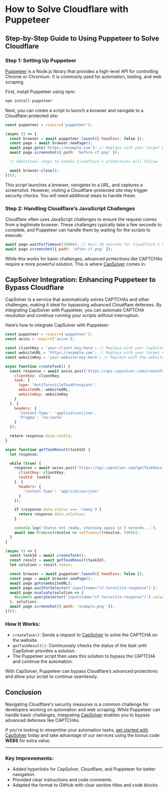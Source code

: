 

# How to Solve Cloudflare with Puppeteer



## Step-by-Step Guide to Using Puppeteer to Solve Cloudflare

### Step 1: Setting Up Puppeteer

[Puppeteer](https://github.com/puppeteer/puppeteer) is a Node.js library that provides a high-level API for controlling Chrome or Chromium. It is commonly used for automation, testing, and web scraping.

First, install Puppeteer using npm:

```bash
npm install puppeteer
```

Next, you can create a script to launch a browser and navigate to a Cloudflare-protected site:

```javascript
const puppeteer = require('puppeteer');

(async () => {
  const browser = await puppeteer.launch({ headless: false });
  const page = await browser.newPage();
  await page.goto('https://example.com'); // Replace with your target URL
  await page.screenshot({ path: 'before-cf.png' });

  // Additional steps to handle Cloudflare's protections will follow

  await browser.close();
})();
```

This script launches a browser, navigates to a URL, and captures a screenshot. However, visiting a Cloudflare-protected site may trigger security checks. You will need additional steps to handle these.

### Step 2: Handling Cloudflare’s JavaScript Challenges

Cloudflare often uses JavaScript challenges to ensure the request comes from a legitimate browser. These challenges typically take a few seconds to complete, and Puppeteer can handle them by waiting for the scripts to execute:

```javascript
await page.waitForTimeout(10000); // Wait 10 seconds for Cloudflare's verification
await page.screenshot({ path: 'after-cf.png' });
```

While this works for basic challenges, advanced protections like CAPTCHAs require a more powerful solution. This is where [CapSolver](https://www.capsolver.com/?utm_source=github&utm_medium=repo&utm_campaign=cloudflare-puppeteer) comes in.

## CapSolver Integration: Enhancing Puppeteer to Bypass Cloudflare

CapSolver is a service that automatically solves CAPTCHAs and other challenges, making it ideal for bypassing advanced Cloudflare defenses. By integrating CapSolver with Puppeteer, you can automate CAPTCHA resolution and continue running your scripts without interruption.

Here’s how to integrate CapSolver with Puppeteer:

```javascript
const puppeteer = require('puppeteer');
const axios = require('axios');

const clientKey = 'your-client-key-here'; // Replace with your CapSolver client key
const websiteURL = 'https://example.com'; // Replace with your target website URL
const websiteKey = 'your-website-key-here'; // Replace with the website key from CapSolver

async function createTask() {
  const response = await axios.post('https://api.capsolver.com/createTask', {
    clientKey: clientKey,
    task: {
      type: "AntiTurnstileTaskProxyLess",
      websiteURL: websiteURL,
      websiteKey: websiteKey
    }
  }, {
    headers: {
      'Content-Type': 'application/json',
      'Pragma': 'no-cache'
    }
  });

  return response.data.taskId;
}

async function getTaskResult(taskId) {
  let response;

  while (true) {
    response = await axios.post('https://api.capsolver.com/getTaskResult', {
      clientKey: clientKey,
      taskId: taskId
    }, {
      headers: {
        'Content-Type': 'application/json'
      }
    });

    if (response.data.status === 'ready') {
      return response.data.solution;
    }

    console.log('Status not ready, checking again in 5 seconds...');
    await new Promise(resolve => setTimeout(resolve, 5000));
  }
}

(async () => {
  const taskId = await createTask();
  const result = await getTaskResult(taskId);
  let solution = result.token;

  const browser = await puppeteer.launch({ headless: false });
  const page = await browser.newPage();
  await page.goto(websiteURL);
  await page.waitForSelector('input[name="cf-turnstile-response"]');
  await page.evaluate(solution => {
    document.querySelector('input[name="cf-turnstile-response"]').value = solution;
  }, solution);
  await page.screenshot({ path: 'example.png' });
})();
```

### How It Works:
- `createTask()`: Sends a request to [CapSolver](https://www.capsolver.com/?utm_source=github&utm_medium=repo&utm_campaign=cloudflare-puppeteer) to solve the CAPTCHA on the website.
- `getTaskResult()`: Continuously checks the status of the task until CapSolver provides a solution.
- The Puppeteer script then uses this solution to bypass the CAPTCHA and continue the automation.

With CapSolver, Puppeteer can bypass Cloudflare’s advanced protections and allow your script to continue seamlessly.

## Conclusion

Navigating Cloudflare's security measures is a common challenge for developers working on automation and web scraping. While Puppeteer can handle basic challenges, integrating [CapSolver](https://www.capsolver.com/?utm_source=github&utm_medium=repo&utm_campaign=cloudflare-puppeteer) enables you to bypass advanced defenses like CAPTCHAs.

If you're looking to streamline your automation tasks, [get started with CapSolver](https://capsolver.com) today and take advantage of our services using the bonus code **WEBS** for extra value.

---

### Key Improvements:
- Added hyperlinks for CapSolver, Cloudflare, and Puppeteer for better navigation.
- Provided clear instructions and code comments.
- Adapted the format to GitHub with clear section titles and code blocks.
